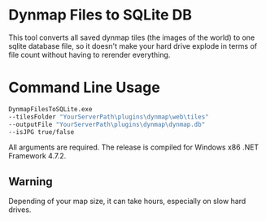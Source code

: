 # Dynmap Files to SQLite DB
This tool converts all saved dynmap tiles (the images of the world) to one sqlite database file, so it doesn't make your hard drive explode in terms of file count without having to rerender everything.

# Command Line Usage
```bash
DynmapFilesToSQLite.exe
--tilesFolder "YourServerPath\plugins\dynmap\web\tiles"
--outputFile "YourServerPath\plugins\dynmap\dynmap.db"
--isJPG true/false
```

All arguments are required. The release is compiled for Windows x86 .NET Framework 4.7.2.

## Warning
Depending of your map size, it can take hours, especially on slow hard drives.